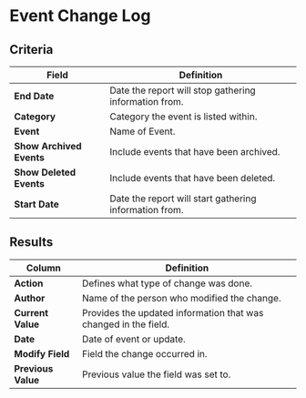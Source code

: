 # Event Change Log

## Criteria

| **Field** | **Definition** |
| --- | --- |
| **End Date** | Date the report will stop gathering information from. |
| **Category** | Category the event is listed within. |
| **Event** | Name of Event. |
| **Show Archived Events** | Include events that have been archived. |
| **Show Deleted Events** | Include events that have been deleted. |
| **Start Date** | Date the report will start gathering information from. |

## Results

| **Column** | **Definition** |
| --- | --- |
| **Action** | Defines what type of change was done. |
| **Author** | Name of the person who modified the change. |
| **Current Value** | Provides the updated information that was changed in the field. |
| **Date** | Date of event or update. |
| **Modify Field** | Field the change occurred in. |
| **Previous Value** | Previous value the field was set to. |